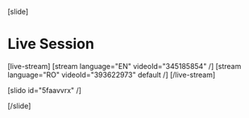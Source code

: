 [slide]
# Live Session

[live-stream]
[stream language="EN" videoId="345185854" /]
[stream language="RO" videoId="393622973" default /]
[/live-stream]

[slido id="5faavvrx" /]

[/slide]